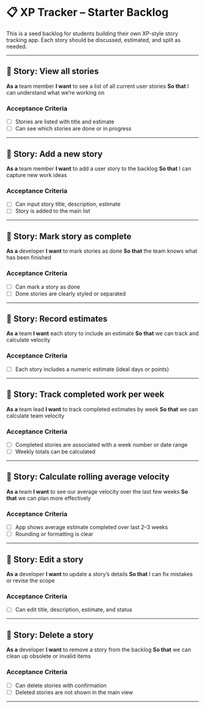
# 📋 XP Tracker – Starter Backlog

This is a seed backlog for students building their own XP-style story tracking app.
Each story should be discussed, estimated, and split as needed.

---

## 🧩 Story: View all stories

**As a** team member
**I want** to see a list of all current user stories
**So that** I can understand what we’re working on

### Acceptance Criteria

* [ ] Stories are listed with title and estimate
* [ ] Can see which stories are done or in progress

---

## 🧩 Story: Add a new story

**As a** team member
**I want** to add a user story to the backlog
**So that** I can capture new work ideas

### Acceptance Criteria

* [ ] Can input story title, description, estimate
* [ ] Story is added to the main list

---

## 🧩 Story: Mark story as complete

**As a** developer
**I want** to mark stories as done
**So that** the team knows what has been finished

### Acceptance Criteria

* [ ] Can mark a story as done
* [ ] Done stories are clearly styled or separated

---

## 🧩 Story: Record estimates

**As a** team
**I want** each story to include an estimate
**So that** we can track and calculate velocity

### Acceptance Criteria

* [ ] Each story includes a numeric estimate (ideal days or points)

---

## 🧩 Story: Track completed work per week

**As a** team lead
**I want** to track completed estimates by week
**So that** we can calculate team velocity

### Acceptance Criteria

* [ ] Completed stories are associated with a week number or date range
* [ ] Weekly totals can be calculated

---

## 🧩 Story: Calculate rolling average velocity

**As a** team
**I want** to see our average velocity over the last few weeks
**So that** we can plan more effectively

### Acceptance Criteria

* [ ] App shows average estimate completed over last 2–3 weeks
* [ ] Rounding or formatting is clear

---

## 🧩 Story: Edit a story

**As a** developer
**I want** to update a story’s details
**So that** I can fix mistakes or revise the scope

### Acceptance Criteria

* [ ] Can edit title, description, estimate, and status

---

## 🧩 Story: Delete a story

**As a** developer
**I want** to remove a story from the backlog
**So that** we can clean up obsolete or invalid items

### Acceptance Criteria

* [ ] Can delete stories with confirmation
* [ ] Deleted stories are not shown in the main view

---